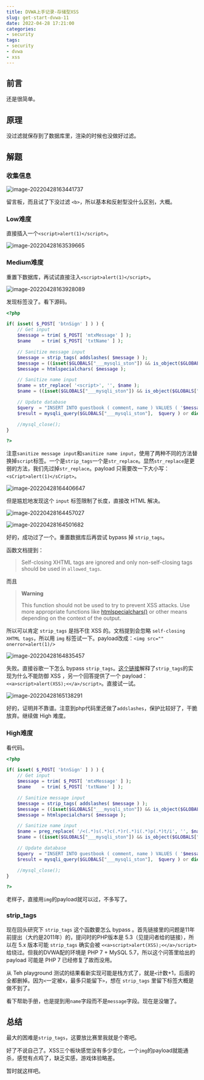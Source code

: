 ```yaml
---
title: DVWA上手记录-存储型XSS
slug: get-start-dvwa-11
date: 2022-04-28 17:21:00
categories:
- security
tags:
- security
- dvwa
- xss
---
```


## 前言

还是很简单。

## 原理

没过滤就保存到了数据库里，渲染的时候也没做好过滤。

## 解题

### 收集信息

![image-20220428163441737](image-20220428163441737.png)

留言板，而且试了下没过滤 `<b>`，所以基本和反射型没什么区别，大概。

### Low难度

直接插入一个`<script>alert(1)</script>`。

![image-20220428163539665](image-20220428163539665.png)

### Medium难度

重置下数据库，再试试直接注入`<script>alert(1)</script>`。

![image-20220428163928089](image-20220428163928089.png)

发现标签没了。看下源码。

```php
<?php

if( isset( $_POST[ 'btnSign' ] ) ) {
    // Get input
    $message = trim( $_POST[ 'mtxMessage' ] );
    $name    = trim( $_POST[ 'txtName' ] );

    // Sanitize message input
    $message = strip_tags( addslashes( $message ) );
    $message = ((isset($GLOBALS["___mysqli_ston"]) && is_object($GLOBALS["___mysqli_ston"])) ? mysqli_real_escape_string($GLOBALS["___mysqli_ston"],  $message ) : ((trigger_error("[MySQLConverterToo] Fix the mysql_escape_string() call! This code does not work.", E_USER_ERROR)) ? "" : ""));
    $message = htmlspecialchars( $message );

    // Sanitize name input
    $name = str_replace( '<script>', '', $name );
    $name = ((isset($GLOBALS["___mysqli_ston"]) && is_object($GLOBALS["___mysqli_ston"])) ? mysqli_real_escape_string($GLOBALS["___mysqli_ston"],  $name ) : ((trigger_error("[MySQLConverterToo] Fix the mysql_escape_string() call! This code does not work.", E_USER_ERROR)) ? "" : ""));

    // Update database
    $query  = "INSERT INTO guestbook ( comment, name ) VALUES ( '$message', '$name' );";
    $result = mysqli_query($GLOBALS["___mysqli_ston"],  $query ) or die( '<pre>' . ((is_object($GLOBALS["___mysqli_ston"])) ? mysqli_error($GLOBALS["___mysqli_ston"]) : (($___mysqli_res = mysqli_connect_error()) ? $___mysqli_res : false)) . '</pre>' );

    //mysql_close();
}

?>
```

注意`sanitize message input`和`sanitize name input`，使用了两种不同的方法替换掉`script`标签。一个是`strip_tags`一个是`str_replace`。显然`str_replace`是更弱的方法，我们先过掉`str_replace`。payload 只需要改一下大小写：`<sCript>alert(1)</sCript>`。

![image-20220428164406647](image-20220428164406647.png)

但是尴尬地发现这个 `input` 标签限制了长度，直接改 HTML 解决。

![image-20220428164457027](image-20220428164457027.png)

![image-20220428164501682](image-20220428164501682.png)

好的，成功过了一个。重置数据库后再尝试 bypass 掉 `strip_tags`。

函数文档提到：

> Self-closing XHTML tags are ignored and only non-self-closing tags should be used in `allowed_tags`. 

而且

> **Warning**
>
> This function should not be used to try to prevent XSS attacks. Use more appropriate functions like [htmlspecialchars()](https://www.php.net/manual/en/function.htmlspecialchars.php) or other means depending on the context of the output.

所以可以肯定 `strip_tags` 是挡不住 XSS 的。文档提到会忽略 `self-closing XHTML tags`，所以用 `img` 标签试一下。payload改成：`<img src="" onerror=alert(1)/>`

![image-20220428164835457](image-20220428164835457.png)

失败。直接谷歌一下怎么 bypass `strip_tags`。[这个链接](https://stackoverflow.com/questions/5788527/is-strip-tags-vulnerable-to-scripting-attacks)解释了`strip_tags`的实现为什么不能防御 XSS ，另一个回答提供了一个 payload：`<<a>script>alert(XSS);<</a>/script>`。直接试一试。

![image-20220428165138291](image-20220428165138291.png)

好的，证明并不靠谱。注意到php代码里还做了`addslashes`，保护比较好了，干脆放弃。继续做 High 难度。

### High难度

看代码。

```php
<?php

if( isset( $_POST[ 'btnSign' ] ) ) {
    // Get input
    $message = trim( $_POST[ 'mtxMessage' ] );
    $name    = trim( $_POST[ 'txtName' ] );

    // Sanitize message input
    $message = strip_tags( addslashes( $message ) );
    $message = ((isset($GLOBALS["___mysqli_ston"]) && is_object($GLOBALS["___mysqli_ston"])) ? mysqli_real_escape_string($GLOBALS["___mysqli_ston"],  $message ) : ((trigger_error("[MySQLConverterToo] Fix the mysql_escape_string() call! This code does not work.", E_USER_ERROR)) ? "" : ""));
    $message = htmlspecialchars( $message );

    // Sanitize name input
    $name = preg_replace( '/<(.*)s(.*)c(.*)r(.*)i(.*)p(.*)t/i', '', $name );
    $name = ((isset($GLOBALS["___mysqli_ston"]) && is_object($GLOBALS["___mysqli_ston"])) ? mysqli_real_escape_string($GLOBALS["___mysqli_ston"],  $name ) : ((trigger_error("[MySQLConverterToo] Fix the mysql_escape_string() call! This code does not work.", E_USER_ERROR)) ? "" : ""));

    // Update database
    $query  = "INSERT INTO guestbook ( comment, name ) VALUES ( '$message', '$name' );";
    $result = mysqli_query($GLOBALS["___mysqli_ston"],  $query ) or die( '<pre>' . ((is_object($GLOBALS["___mysqli_ston"])) ? mysqli_error($GLOBALS["___mysqli_ston"]) : (($___mysqli_res = mysqli_connect_error()) ? $___mysqli_res : false)) . '</pre>' );

    //mysql_close();
}

?>
```

老样子，直接用`img`的payload就可以过，不多写了。

### strip_tags

现在回头研究下 `strip_tags` 这个函数要怎么 bypass 。首先链接里的问题是11年前提出（大约是2011年）的，提问时的PHP版本是 5.3（见提问者给的链接），所以在 5.x 版本可能 `strip_tags` 确实会被 `<<a>script>alert(XSS);<</a>/script>` 给绕过。但我的DVWA配的环境是 PHP 7 + MySQL 5.7，所以这个问答里给出的 payload 可能是 PHP 7 已经修复了故而没用。

从 Teh playground 测试的结果看新实现可能是栈方式了，就是`<`计数+1，后面的全都删掉。因为`<`一定被x，最多只能留下`>`，想在 `strip_tags` 里留下标签大概是做不到了。

看下帮助手册，也是提到用`name`字段而不是`message`字段。现在是没辙了。

## 总结

最大的困难是`strip_tags`，这要放比赛里我就是个寄吧。

好了不说自己了。XSS三个板块感觉没有多少变化，一个`img`的payload就能通杀，感觉有点鸡了，缺乏实感，游戏体验略差。

暂时就这样吧。